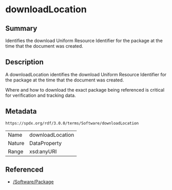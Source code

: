 <!-- Automatically generated by spec-parser v2.3.0 on 2024-07-16T15:00:52.540788+00:00 -->
<!-- SPDX-License-Identifier: Community-Spec-1.0 -->

# downloadLocation

## Summary

Identifies the download Uniform Resource Identifier for the package at the time
that the document was created.


## Description

A downloadLocation identifies the download Uniform Resource Identifier
for the package at the time that the document was created.

Where and how to download the exact package being referenced
is critical for verification and tracking data.


## Metadata

`https://spdx.org/rdf/3.0.0/terms/Software/downloadLocation`


| | |
|---|---|
| Name | downloadLocation |
| Nature | DataProperty |
| Range | xsd:anyURI |




## Referenced

- [/Software/Package](../../Software/Classes/Package.md)

